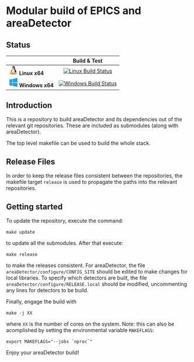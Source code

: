 # Modular build of EPICS and areaDetector

## Status

|   | Build & Test |
|---|:-----:|
| ![Linux-x64](docs/linux_med.png) **Linux x64**| [![Linux Build Status](https://dev.azure.com/nsls-ii/epics-modules/_apis/build/status/NSLS-II.epics-modules?branchName=master&jobName=Linux)](https://dev.azure.com/nsls-ii/epics-modules/_build/latest?definitionId=2&branchName=master) |
| ![Win-x64](docs/win_med.png) **Windows x64**| [![Windows Build Status](https://dev.azure.com/nsls-ii/epics-modules/_apis/build/status/NSLS-II.epics-modules?branchName=master&jobName=Windows)](https://dev.azure.com/nsls-ii/epics-modules/_build/latest?definitionId=2&branchName=master) |

## Introduction 

This is a repository to build areaDetector and its dependencies out of the relevant 
git repositories. These are included as submodules (along with areaDetector). 

The top level makefile can be used to build the whole stack. 

## Release Files

In order to keep the release files consistent between the repositories, the makefile
target `release` is used to propagate the paths into the relevant repositories. 

## Getting started

To update the repository, execute the command:
```
make update
```
to update all the submodules. After that execute:
```
make release
```
to make the releases consistent. For areaDetector, the file `areaDetector/configure/CONFIG_SITE`
should be edited to make changes for local libraries. To specify which detectors are built, the 
file `areaDetector/configure/RELEASE.local` should be modified, uncommenting any lines for
detectors to be build.

Finally, engage the build with
```
make -j XX
```
where `XX` is the number of cores on the system. Note: this can also be acomplished by setting the 
environmental variable `MAKEFLAGS`:
```
export MAKEFLAGS="--jobs `nproc`"
```

Enjoy your areaDetector build!

